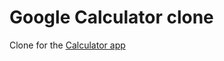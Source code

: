 # Google Calculator clone

Clone for the [Calculator app](https://play.google.com/store/apps/details?id=com.google.android.calculator&hl=en_US&gl=US)
